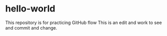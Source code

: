 # hello-world
This repository is for practicing GitHub flow
This is an edit and work to see and commit and change. 
